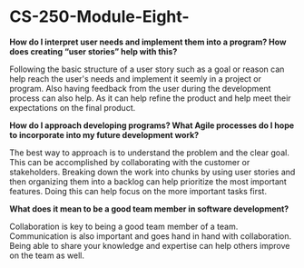 # CS-250-Module-Eight-

**How do I interpret user needs and implement them into a program? How does creating “user stories” help with this?**

Following the basic structure of a user story such as a goal or reason can help reach the user's needs and implement it seemly in a project or program. Also having feedback from the user during the development process can also help. As it can help refine the product and help meet their expectations on the final product.

**How do I approach developing programs? What Agile processes do I hope to incorporate into my future development work?**

The best way to approach is to understand the problem and the clear goal. This can be accomplished by collaborating with the customer or stakeholders. Breaking down the work into chunks by using user stories and then organizing them into a backlog can help prioritize the most important features. Doing this can help focus on the more important tasks first.

**What does it mean to be a good team member in software development?**

Collaboration is key to being a good team member of a team. Communication is also important and goes hand in hand with collaboration. Being able to share your knowledge and expertise can help others improve on the team as well.
